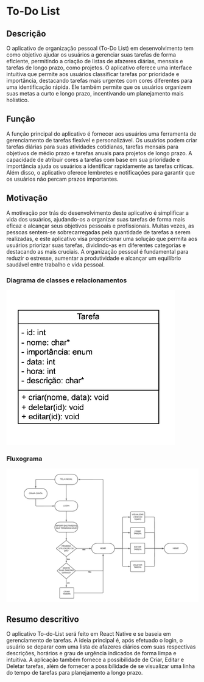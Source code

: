 # To-Do List
## Descrição
O aplicativo de organização pessoal (To-Do List) em desenvolvimento tem como objetivo ajudar os usuários a gerenciar suas tarefas de forma eficiente, permitindo a criação de listas de afazeres diárias, mensais e tarefas de longo prazo, como projetos. O aplicativo oferece uma interface intuitiva que permite aos usuários classificar tarefas por prioridade e importância, destacando tarefas mais urgentes com cores diferentes para uma identificação rápida. Ele também permite que os usuários organizem suas metas a curto e longo prazo, incentivando um planejamento mais holístico.

## Função
A função principal do aplicativo é fornecer aos usuários uma ferramenta de gerenciamento de tarefas flexível e personalizável. Os usuários podem criar tarefas diárias para suas atividades cotidianas, tarefas mensais para objetivos de médio prazo e tarefas anuais para projetos de longo prazo. A capacidade de atribuir cores a tarefas com base em sua prioridade e importância ajuda os usuários a identificar rapidamente as tarefas críticas. Além disso, o aplicativo oferece lembretes e notificações para garantir que os usuários não percam prazos importantes.

## Motivação
A motivação por trás do desenvolvimento deste aplicativo é simplificar a vida dos usuários, ajudando-os a organizar suas tarefas de forma mais eficaz e alcançar seus objetivos pessoais e profissionais. Muitas vezes, as pessoas sentem-se sobrecarregadas pela quantidade de tarefas a serem realizadas, e este aplicativo visa proporcionar uma solução que permita aos usuários priorizar suas tarefas, dividindo-as em diferentes categorias e destacando as mais cruciais. A organização pessoal é fundamental para reduzir o estresse, aumentar a produtividade e alcançar um equilíbrio saudável entre trabalho e vida pessoal.

### Diagrama de classes e relacionamentos
![CLASS](.Imagens/Class.png)

### Fluxograma
![CLASS](.Imagens/Flux.png)

## Resumo descritivo
O aplicativo To-do-List será feito em React Native e se baseia em gerenciamento de tarefas. A ideia principal é, após efetuado o login, o usuário se deparar com uma lista de afazeres diários com suas respectivas descrições, horários e grau de urgência indicados de forma limpa e intuitiva. A aplicação também fornece a possibilidade de Criar, Editar e Deletar tarefas, além de fornecer a possibilidade de se visualizar uma linha do tempo de tarefas para planejamento a longo prazo.